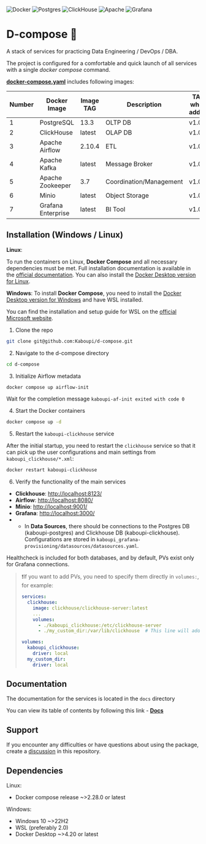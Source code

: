 ![Docker](https://img.shields.io/badge/docker-%230db7ed.svg?style=for-the-badge&logo=docker&logoColor=white)
![Postgres](https://img.shields.io/badge/postgres-%23316192.svg?style=for-the-badge&logo=postgresql&logoColor=white)
![ClickHouse](https://img.shields.io/badge/ClickHouse-FFCC01?style=for-the-badge&logo=clickhouse&logoColor=white)
![Apache](https://img.shields.io/badge/apache-%23D42029.svg?style=for-the-badge&logo=apache&logoColor=white)
![Grafana](https://img.shields.io/badge/grafana-%23F46800.svg?style=for-the-badge&logo=grafana&logoColor=white)


# D-compose 🐳

A stack of services for practicing Data Engineering / DevOps / DBA.

The project is configured for a comfortable and quick launch of all services with a single *docker compose* command.

[**docker-compose.yaml**](https://github.com/Kaboupi/d-compose/blob/master/docker-compose.yaml) includes following images:

|Number|Docker Image|Image TAG|Description|TAG when added|
|---|---|---|---|---|
|1|PostgreSQL|13.3|OLTP DB|v1.0.0|
|2|ClickHouse|latest|OLAP DB|v1.0.0|
|3|Apache Airflow|2.10.4|ETL|v1.0.0|
|4|Apache Kafka|latest|Message Broker|v1.0.0|
|5|Apache Zookeeper|3.7|Coordination/Management|v1.0.0|
|6|Minio|latest|Object Storage|v1.0.0|
|7|Grafana Enterprise|latest|BI Tool|v1.0.0|

<!--Установка-->

## Installation (Windows / Linux)

**Linux**:

To run the containers on Linux, **Docker Compose** and all necessary dependencies must be met. Full installation documentation is available in the [official documentation](https://docs.docker.com/compose/install/linux/). You can also install the [Docker Desktop version for Linux](https://docs.docker.com/desktop/).

**Windows**:
To install **Docker Compose**, you need to install the [Docker Desktop version for Windows](https://docs.docker.com/desktop/) and have WSL installed.

You can find the installation and setup guide for WSL on the [official Microsoft website](https://learn.microsoft.com/ru-ru/windows/wsl/install).

1. Clone the repo

```bash
git clone git@github.com:Kaboupi/d-compose.git
```

2. Navigate to the d-compose directory

```bash
cd d-compose
```

3. Initialize Airflow metadata

```bash
docker compose up airflow-init
```

Wait for the completion message `kaboupi-af-init exited with code 0`

4. Start the Docker containers

```bash
docker compose up -d
```

5. Restart the `kaboupi-clickhouse` service

After the initial startup, you need to restart the `clickhouse` service so that it can pick up the user configurations and main settings from `kaboupi_clickhouse/*.xml`:

```bash
docker restart kaboupi-clickhouse
```

6. Verify the functionality of the main services

- **Clickhouse**: [http://localhost:8123/](http://localhost:8123/)
- **Airflow**: [http://localhost:8080/](http://localhost:8080/)
- **Minio**: [http://localhost:9001/](http://localhost:9001/)
- **Grafana**: [http://localhost:3000/](http://localhost:3000/)
- - In **Data Sources**, there should be connections to the Postgres DB (kaboupi-postgres) and Clickhouse DB (kaboupi-clickhouse). Configurations are stored in `kaboupi_grafana-provisioning/datasources/datasources.yaml`.

Healthcheck is included for both databases, and by default, PVs exist only for Grafana connections.

> ❗If you want to add PVs, you need to specify them directly in `volumes:`, for example:
>
> ```yaml
> services:
>   clickhouse:
>     image: clickhouse/clickhouse-server:latest
>     ...
>     volumes:
>       - ./kaboupi_clickhouse:/etc/clickhouse-server
>       - ./my_custom_dir:/var/lib/clickhouse  # This line will add all click data to your local directory my_custom_dir
>
> volumes:
>   kaboupi_clickhouse:
>     driver: local
>   my_custom_dir:
>     driver: local
> ```

<!--Документация-->

## Documentation

The documentation for the services is located in the `docs` directory

You can view its table of contents by following this link - [__Docs__](https://github.com/Kaboupi/d-compose/blob/master/docs/list.md)

<!--Support-->

## Support

If you encounter any difficulties or have questions about using the package, create a [discussion](https://github.com/kaboupi/d-compose/issues/new/choose) in this repository.

<!--Зависимости-->

## Dependencies

Linux:

- Docker compose release ~>2.28.0 or latest

Windows:

- Windows 10 ~>22H2
- WSL (preferably 2.0)
- Docker Desktop ~>4.20 or latest

